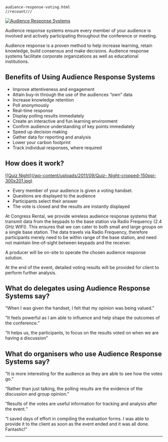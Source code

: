     audience-response-voting.html
    //recount///

[ ![Audience Response Systems](/wp-content/uploads/2011/09/13.png)](/wp-content/uploads/2011/09/13.png)

Audience response systems ensure every member of your audience is involved and actively participating throughout the conference or meeting.

Audience response is a proven method to help increase learning, retain knowledge, build consensus and make decisions. Audience response systems facilitate corporate organizations as well as educational institutions.

           

## Benefits of Using Audience Response Systems

 - Improve attentiveness and engagement
 - Attain buy-in through the use of the audiences &ldquo;own&rdquo; data
 - Increase knowledge retention
 - Poll anonymously
 - Real-time response
 - Display polling results immediately
 - Create an interactive and fun learning environment
 - Confirm audience understanding of key points immediately
 - Speed up decision making
 - Gather data for reporting and analysis
 - Lower your carbon footprint
 - Track individual responses, where required

## How does it work?

[ ![Quiz Night](/wp-content/uploads/2011/09/Quiz- Night-cropped-150ppi-300x201.jpg)](/wp-content/uploads/2011/09/Quiz-Night-cropped-150ppi.jpg)

 - Every member of your audience is given a voting handset.   
 - Questions are displayed to the audience   
 - Participants select their answer   
 - The vote is closed and the results are instantly displayed

At Congress Rental, we provide wireless audience response systems that transmit data from the keypads to the base station via Radio Frequency (2.4 GHz WIFI). This ensures that we can cater to both small and large groups on a single base station. The data travels via Radio Frequency, therefore participants merely need to be within range of the base station, and need not maintain line-of-sight between keypads and the receiver.

A producer will be on-site to operate the chosen audience response solution.

At the end of the event, detailed voting results will be provided for client to perform further analysis.

## What do delegates using Audience Response Systems say?

&ldquo;When I was given the handset, I felt that my opinion was being valued.&rdquo;

&ldquo;It feels powerful as I am able to influence and help shape the outcomes of the conference.&rdquo;

&ldquo;It helps us, the participants, to focus on the results voted on when we are having a discussion&rdquo;

## What do organisers who use Audience Response Systems say?

&ldquo;It is more interesting for the audience as they are able to see how the votes go.&rdquo;

&ldquo;Rather than just talking, the polling results are the evidence of the discussion and group opinion.&rdquo;

&ldquo;Results of the votes are useful information for tracking and analysis after the event.&ldquo; 

&ldquo;I saved days of effort in compiling the evaluation forms. I was able to provide it to the client as soon as the event ended and it was all done. Fantastic!&rdquo;




----------------------------------------------------------
